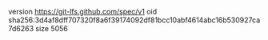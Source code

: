 version https://git-lfs.github.com/spec/v1
oid sha256:3d4af8dff707320f8a6f39174092df81bcc10abf4614abc16b530927ca7d6263
size 5056
